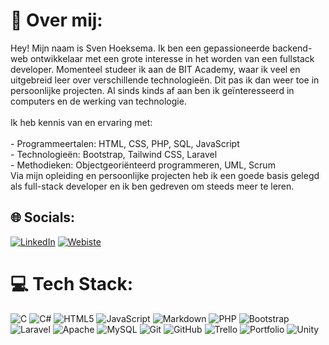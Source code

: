 # 💫 Over mij:
Hey! Mijn naam is Sven Hoeksema. Ik ben een gepassioneerde backend-web ontwikkelaar met een grote interesse in het worden van een fullstack developer. Momenteel studeer ik aan de BIT Academy, waar ik veel en uitgebreid leer over verschillende technologieën. Dit pas ik dan weer toe in persoonlijke projecten. Al sinds kinds af aan ben ik geïnteresseerd in computers en de werking van technologie.<br><br>Ik heb kennis van en ervaring met:<br><br>- Programmeertalen: HTML, CSS, PHP, SQL, JavaScript<br>- Technologieën: Bootstrap, Tailwind CSS, Laravel<br>- Methodieken: Objectgeoriënteerd programmeren, UML, Scrum<br>Via mijn opleiding en persoonlijke projecten heb ik een goede basis gelegd als full-stack developer en ik ben gedreven om steeds meer te leren.


## 🌐 Socials:
[![LinkedIn](https://img.shields.io/badge/LinkedIn-%230077B5.svg?logo=linkedin&logoColor=white)](https://linkedin.com/in/https://www.linkedin.com/in/sven-hoeksema/)
[![Webiste](https://img.shields.io/badge/Mijn%20website-8A2BE2)](https://snevver.github.io)


# 💻 Tech Stack:
![C](https://img.shields.io/badge/c-%2300599C.svg?style=flat&logo=c&logoColor=white) ![C#](https://img.shields.io/badge/c%23-%23239120.svg?style=flat&logo=csharp&logoColor=white) ![HTML5](https://img.shields.io/badge/html5-%23E34F26.svg?style=flat&logo=html5&logoColor=white) ![JavaScript](https://img.shields.io/badge/javascript-%23323330.svg?style=flat&logo=javascript&logoColor=%23F7DF1E) ![Markdown](https://img.shields.io/badge/markdown-%23000000.svg?style=flat&logo=markdown&logoColor=white) ![PHP](https://img.shields.io/badge/php-%23777BB4.svg?style=flat&logo=php&logoColor=white) ![Bootstrap](https://img.shields.io/badge/bootstrap-%238511FA.svg?style=flat&logo=bootstrap&logoColor=white) ![Laravel](https://img.shields.io/badge/laravel-%23FF2D20.svg?style=flat&logo=laravel&logoColor=white) ![Apache](https://img.shields.io/badge/apache-%23D42029.svg?style=flat&logo=apache&logoColor=white) ![MySQL](https://img.shields.io/badge/mysql-4479A1.svg?style=flat&logo=mysql&logoColor=white) ![Git](https://img.shields.io/badge/git-%23F05033.svg?style=flat&logo=git&logoColor=white) ![GitHub](https://img.shields.io/badge/github-%23121011.svg?style=flat&logo=github&logoColor=white) ![Trello](https://img.shields.io/badge/Trello-%23026AA7.svg?style=flat&logo=Trello&logoColor=white) ![Portfolio](https://img.shields.io/badge/Portfolio-%23000000.svg?style=flat&logo=firefox&logoColor=#FF7139) ![Unity](https://img.shields.io/badge/unity-%23000000.svg?style=flat&logo=unity&logoColor=white)
